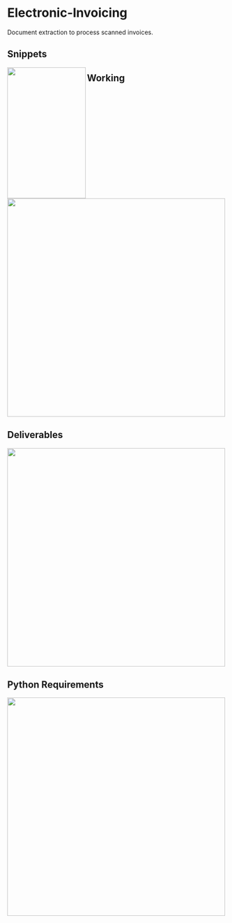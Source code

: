 # Electronic-Invoicing 
Document extraction to process scanned invoices.

## Snippets
<img align="left" width="180" height="300" src="">

## Working
<img width="500" height="500" src="">

## Deliverables
<img width="500" height="500" src="">

## Python Requirements 

<img width="500" height="500" src="">

